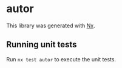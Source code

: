 # autor

This library was generated with [Nx](https://nx.dev).

## Running unit tests

Run `nx test autor` to execute the unit tests.
